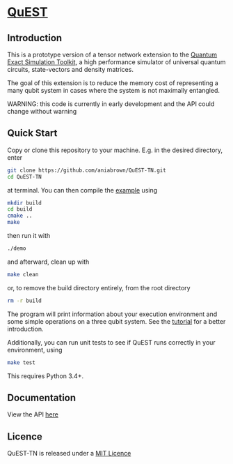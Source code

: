 # [QuEST](https://quest.qtechtheory.org)

## Introduction

This is a prototype version of a tensor network extension to the [Quantum Exact Simulation Toolkit](https://github.com/QuEST-Kit/QuEST), a high performance simulator of universal quantum circuits, state-vectors and density matrices.  

The goal of this extension is to reduce the memory cost of representing a many qubit system in cases where the system is not maximally entangled.  

WARNING: this code is currently in early development and the API could change without warning

## Quick Start

Copy or clone this repository to your machine. E.g. in the desired directory, enter
```bash
git clone https://github.com/aniabrown/QuEST-TN.git
cd QuEST-TN
```
at terminal. You can then compile the [example](examples/tutorial_example.c) using
```bash
mkdir build
cd build
cmake ..
make
```
then run it with
```bash
./demo
```
and afterward, clean up with
```bash
make clean
````

or, to remove the build directory entirely, from the root directory
```bash
rm -r build
```

The program will print information about your execution environment and some simple operations on a three qubit system. See the [tutorial](examples/README.md) for a better introduction. 

Additionally, you can run unit tests to see if QuEST runs correctly in your environment, using
```bash
make test
```

This requires Python 3.4+. 

## Documentation

View the API [here](https://quest-kit.github.io/QuEST/QuEST_8h.html)

## Licence

QuEST-TN is released under a [MIT Licence](https://github.com/quest-kit/QuEST/blob/master/LICENCE.txt)


